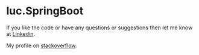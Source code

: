 # luc.SpringBoot

If you like the code or have any questions or suggestions then let me know at [Linkedin](https://www.linkedin.com/in/lukaszfd84/). 

My profile on [stackoverflow](https://stackoverflow.com/users/7038630/lukaszfd).
